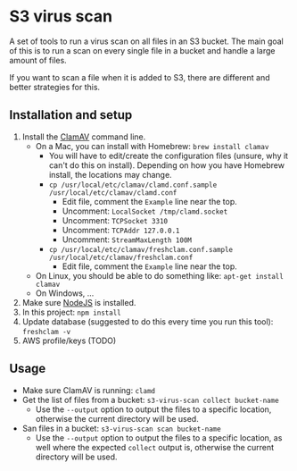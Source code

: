 # S3 virus scan

A set of tools to run a virus scan on all files in an S3 bucket. The main goal of this is to run a scan on every single file in a bucket and handle a large amount of files.

If you want to scan a file when it is added to S3, there are different and better strategies for this.

## Installation and setup

1. Install the [ClamAV](https://www.clamav.net/) command line.
   * On a Mac, you can install with Homebrew: `brew install clamav`
     * You will have to edit/create the configuration files (unsure, why it can't do this on install). Depending on how you have Homebrew install, the locations may change.
     * `cp /usr/local/etc/clamav/clamd.conf.sample /usr/local/etc/clamav/clamd.conf`
       * Edit file, comment the `Example` line near the top.
       * Uncomment: `LocalSocket /tmp/clamd.socket`
       * Uncomment: `TCPSocket 3310`
       * Uncomment: `TCPAddr 127.0.0.1`
       * Uncomment: `StreamMaxLength 100M`
     * `cp /usr/local/etc/clamav/freshclam.conf.sample /usr/local/etc/clamav/freshclam.conf`
       * Edit file, comment the `Example` line near the top.
   * On Linux, you should be able to do something like: `apt-get install clamav`
   * On Windows, ...
1. Make sure [NodeJS](https://nodejs.org/en/download/) is installed.
1. In this project: `npm install`
1. Update database (suggested to do this every time you run this tool): `freshclam -v`
1. AWS profile/keys (TODO)

## Usage

* Make sure ClamAV is running: `clamd`
* Get the list of files from a bucket: `s3-virus-scan collect bucket-name`
  * Use the `--output` option to output the files to a specific location, otherwise the current directory will be used.
* San files in a bucket: `s3-virus-scan scan bucket-name`
  * Use the `--output` option to output the files to a specific location, as well where the expected `collect` output is, otherwise the current directory will be used.
